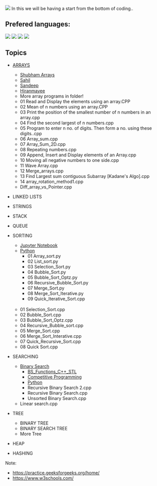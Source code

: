 <img src= 'https://capsule-render.vercel.app/api?type=slice&color=000000&height=150&section=footer&text=Back%20To%20Basics&fontSize=100&animation=blink&fontColor=00FF00' />
In this we will be having a start from the bottom of coding..

## Prefered languages:

<img src= 'https://img.shields.io/badge/C++-v17.0-%3CCOLOR%3E.svg' />  <img src= 'https://img.shields.io/badge/C-v11.0-%3CCOLOR%3E.svg' />  <img src= 'https://img.shields.io/badge/Python-v3.9-%3CCOLOR%3E.svg' />   <img src= 'https://img.shields.io/badge/java-v11.0.8-%3CCOLOR%3E.svg' />


## Topics 

* <a href = "https://github.com/Sandeep-BlackHat/Back_to_Basics/tree/main/Arrays">ARRAYS</a>
  * <a href = "https://github.com/Sandeep-BlackHat/Back_to_Basics/tree/main/Arrays/Mayank%20Arrays">Shubham Arrays</a>     
  * <a href = "https://github.com/Sandeep-BlackHat/Back_to_Basics/tree/main/Arrays/Sahil">Sahil</a> 
  * <a href = "https://github.com/Sandeep-BlackHat/Back_to_Basics/tree/main/Arrays/Sandeep">Sandeep</a>
  * <a href = "https://github.com/Sandeep-BlackHat/Back_to_Basics/tree/main/Arrays/hiranmayee">Hiranmayee</a>
  * More array programs in folder!
  * 01 Read and Display the elements using an array.CPP
  * 02 Mean of n numbers using an array.CPP
  * 03 Print the position of the smallest number of n numbers in an array.cpp
  * 04 Find the second largest of n numbers.cpp
  * 05 Program to enter n no. of digits. Then form a no. using these digits..cpp
  * 06 Array_sum.cpp
  * 07 Array_Sum_2D.cpp
  * 08 Repeating numbers.cpp
  * 09 Append, Insert and Display elements of an Array.cpp
  * 10 Moving all negative numbers to one side.cpp
  * 11 Wave Array.cpp
  * 12 Merge_arrays.cpp
  * 13 Find Largest sum contiguous Subarray [Kadane's Algo].cpp
  * 14 array_rotation_method1.cpp
  * Diff_array_vs_Pointer.cpp

* LINKED LISTS
* STRINGS
* STACK
* QUEUE
* SORTING
  * <a href = "https://github.com/Sandeep-BlackHat/Back_to_Basics/tree/main/Sorting%20Technique/Jupyter%20Notebook">Jupyter Notebook</a>
  * <a href = "https://github.com/Sandeep-BlackHat/Back_to_Basics/tree/main/Sorting%20Technique/Python">Python</a>
    * 01 Array_sort.py
    * 02 List_sort.py
    * 03 Selection_Sort.py
    * 04 Bubble_Sort.py
    * 05 Bubble_Sort_Optz.py
    * 06 Recursive_Bubble_Sort.py
    * 07 Merge_Sort.py
    * 08 Merge_Sort_Iterative.py
    * 09 Quick_Iterative_Sort.cpp
  <br>  
  
  * 01 Selection_Sort.cpp
  * 02 Bubble_Sort.cpp
  * 03 Bubble_Sort_Optz.cpp
  * 04 Recursive_Bubble_sort.cpp
  * 05 Merge_Sort.cpp
  * 06 Merge_Sort_Interative.cpp
  * 07 Quick_Recursive_Sort.cpp
  * 08 Quick Sort.cpp
* SEARCHING
  * <a href = "https://github.com/Sandeep-BlackHat/Back_to_Basics/tree/main/Searching/Binary%20Search">Binary Search</a>
    * <a href = "https://github.com/Sandeep-BlackHat/Back_to_Basics/tree/main/Searching/Binary%20Search/BS_Functions_C%2B%2B_STL">BS_Functions_C++_STL</a>
    * <a href = "https://github.com/Sandeep-BlackHat/Back_to_Basics/tree/main/Searching/Binary%20Search/Competitive%20Programming">Competitive Programming</a>
    * <a href = "https://github.com/Sandeep-BlackHat/Back_to_Basics/tree/main/Searching/Binary%20Search/Python">Python</a>
    * Recursive Binary Search 2.cpp
    * Recursive Binary Search.cpp
    * Unsorted Binary Search.cpp
  * Linear search.cpp
* TREE
  * BINARY TREE
  * BINARY SEARCH TREE
  * More Tree
* HEAP
* HASHING

Note: 
* https://practice.geeksforgeeks.org/home/
* https://www.w3schools.com/
